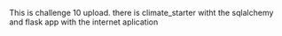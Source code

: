 This is challenge 10 upload. 
there is climate_starter witht the sqlalchemy 
and flask app with the internet aplication 
